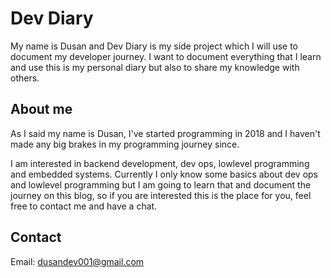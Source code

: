 # Dev Diary

My name is Dusan and Dev Diary is my side project which I will use to document my developer journey. 
I want to document everything that I learn and use this is my personal diary but also to share my knowledge with others.

## About me

As I said my name is Dusan, I've started programming in 2018 and I haven't made any big brakes in my programming journey since. 

I am interested in backend development, dev ops, lowlevel programming and embedded systems. Currently I only know some basics about dev ops and lowlevel programming but I am going to learn that and document the journey on this blog, so if you are interested this is the place for you, feel free to contact me and have a chat. 

## Contact

Email: dusandev001@gmail.com